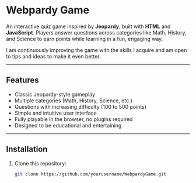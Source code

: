 # Webpardy Game

An interactive quiz game inspired by **Jeopardy**, built with **HTML** and **JavaScript**. Players answer questions across categories like Math, History, and Science to earn points while learning in a fun, engaging way.  

I am continuously improving the game with the skills I acquire and am open to tips and ideas to make it even better.  

---

## Features

- Classic Jeopardy-style gameplay
- Multiple categories (Math, History, Science, etc.)
- Questions with increasing difficulty (100 to 500 points)
- Simple and intuitive user interface
- Fully playable in the browser, no plugins required
- Designed to be educational and entertaining

---

## Installation

1. Clone this repository:  
   ```bash
   git clone https://github.com/yourusername/WebpardyGame.git
